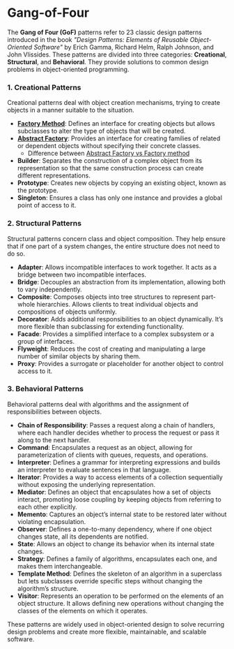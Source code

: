 # Gang-of-Four

The **Gang of Four (GoF)** patterns refer to 23 classic design patterns introduced in the book _"Design Patterns: Elements of Reusable Object-Oriented Software"_ by Erich Gamma, Richard Helm, Ralph Johnson, and John Vlissides. These patterns are divided into three categories: **Creational**, **Structural**, and **Behavioral**. They provide solutions to common design problems in object-oriented programming.

### 1. **Creational Patterns**

Creational patterns deal with object creation mechanisms, trying to create objects in a manner suitable to the situation.

-   **[Factory Method](/1.1%20Factory%20Method.md)**: Defines an interface for creating objects but allows subclasses to alter the type of objects that will be created.
-   **[Abstract Factory](1.2%20Abstract%20Factory.md)**: Provides an interface for creating families of related or dependent objects without specifying their concrete classes.
    - Difference between [Abstract Factory vs Factory method](1.2.1%20Abstract%20Factory%20vs%20Factory%20method.md)
-   **Builder**: Separates the construction of a complex object from its representation so that the same construction process can create different representations.
-   **Prototype**: Creates new objects by copying an existing object, known as the prototype.
-   **Singleton**: Ensures a class has only one instance and provides a global point of access to it.

### 2. **Structural Patterns**

Structural patterns concern class and object composition. They help ensure that if one part of a system changes, the entire structure does not need to do so.

-   **Adapter**: Allows incompatible interfaces to work together. It acts as a bridge between two incompatible interfaces.
-   **Bridge**: Decouples an abstraction from its implementation, allowing both to vary independently.
-   **Composite**: Composes objects into tree structures to represent part-whole hierarchies. Allows clients to treat individual objects and compositions of objects uniformly.
-   **Decorator**: Adds additional responsibilities to an object dynamically. It’s more flexible than subclassing for extending functionality.
-   **Facade**: Provides a simplified interface to a complex subsystem or a group of interfaces.
-   **Flyweight**: Reduces the cost of creating and manipulating a large number of similar objects by sharing them.
-   **Proxy**: Provides a surrogate or placeholder for another object to control access to it.

### 3. **Behavioral Patterns**

Behavioral patterns deal with algorithms and the assignment of responsibilities between objects.

-   **Chain of Responsibility**: Passes a request along a chain of handlers, where each handler decides whether to process the request or pass it along to the next handler.
-   **Command**: Encapsulates a request as an object, allowing for parameterization of clients with queues, requests, and operations.
-   **Interpreter**: Defines a grammar for interpreting expressions and builds an interpreter to evaluate sentences in that language.
-   **Iterator**: Provides a way to access elements of a collection sequentially without exposing the underlying representation.
-   **Mediator**: Defines an object that encapsulates how a set of objects interact, promoting loose coupling by keeping objects from referring to each other explicitly.
-   **Memento**: Captures an object’s internal state to be restored later without violating encapsulation.
-   **Observer**: Defines a one-to-many dependency, where if one object changes state, all its dependents are notified.
-   **State**: Allows an object to change its behavior when its internal state changes.
-   **Strategy**: Defines a family of algorithms, encapsulates each one, and makes them interchangeable.
-   **Template Method**: Defines the skeleton of an algorithm in a superclass but lets subclasses override specific steps without changing the algorithm’s structure.
-   **Visitor**: Represents an operation to be performed on the elements of an object structure. It allows defining new operations without changing the classes of the elements on which it operates.

These patterns are widely used in object-oriented design to solve recurring design problems and create more flexible, maintainable, and scalable software.
